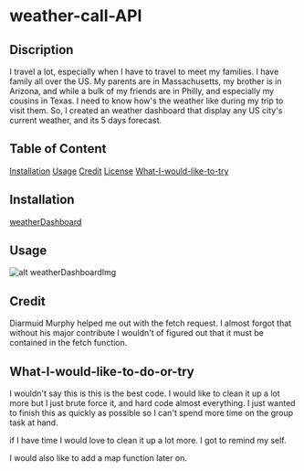 # weather-call-API
## Discription
I travel a lot, especially when I have to travel to meet my families.  I have family all over the US.  My parents are in Massachusetts, my brother is in Arizona, and while a bulk of my friends are in Philly, and especially my cousins in Texas.  I need to know how's the weather like during my trip to visit them.  So, I created an weather dashboard that display any US city's current weather, and its 5 days forecast.

## Table of Content

[Installation](#installation)
[Usage](#usage)
[Credit](#credit)
[License](#license)
[What-I-would-like-to-try](#what-I-would-like-to-try)

## Installation

[weatherDashboard](https://stang91.github.io/weather-call-API/)

## Usage

![alt weatherDashboardImg](./assets/image/screenshot/weatherdashboard-screenshot.gif)
## Credit
Diarmuid Murphy helped me out with the fetch request.  I almost forgot that without his major contribute I wouldn't of figured out that it must be contained in the fetch function.

## What-I-would-like-to-do-or-try

I wouldn't say this is this is the best code. I would like to clean it up a lot more but I just brute force it, and hard code almost everything.  I just wanted to finish this as quickly as possible so I can't spend more time on the group task at hand.

if I have time I would love to clean it up a lot more.  I got to remind my self. 

I would also like to add a map function later on.
